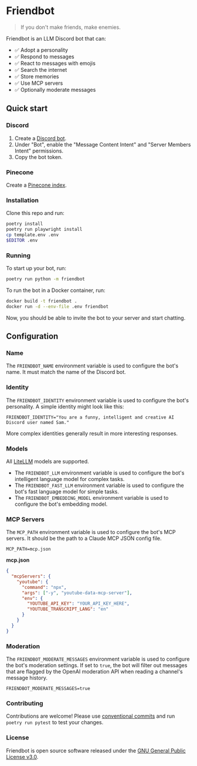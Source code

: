 # Friendbot

> If you don't make friends, make enemies.

Friendbot is an LLM Discord bot that can:

* :white_check_mark: Adopt a personality
* :white_check_mark: Respond to messages
* :white_check_mark: React to messages with emojis
* :white_check_mark: Search the internet
* :white_check_mark: Store memories
* :white_check_mark: Use MCP servers
* :white_check_mark: Optionally moderate messages

## Quick start

### Discord

1. Create a [Discord bot](https://discord.com/developers/docs/quick-start/getting-started).
2. Under "Bot", enable the "Message Content Intent" and "Server Members Intent" permissions.
3. Copy the bot token.

### Pinecone

Create a [Pinecone index](https://docs.pinecone.io/guides/get-started/overview).

### Installation

Clone this repo and run:

```sh
poetry install
poetry run playwright install
cp template.env .env
$EDITOR .env
```

### Running

To start up your bot, run:

```sh
poetry run python -m friendbot
```

To run the bot in a Docker container, run:

```sh
docker build -t friendbot .
docker run -d --env-file .env friendbot
```

Now, you should be able to invite the bot to your server and start chatting.

## Configuration

### Name

The `FRIENDBOT_NAME` environment variable is used to configure the bot's name. It must match the name of the Discord bot.

### Identity

The `FRIENDBOT_IDENTITY` environment variable is used to configure the bot's personality. A simple identity might look like this:

```
FRIENDBOT_IDENTITY="You are a funny, intelligent and creative AI Discord user named Sam."
```

More complex identities generally result in more interesting responses.

### Models

All [LiteLLM](https://docs.litellm.ai/docs/providers) models are supported.

* The `FRIENDBOT_LLM` environment variable is used to configure the bot's intelligent language model for complex tasks.
* The `FRIENDBOT_FAST_LLM` environment variable is used to configure the bot's fast language model for simple tasks.
* The `FRIENDBOT_EMBEDDING_MODEL` environment variable is used to configure the bot's embedding model.

### MCP Servers

The `MCP_PATH` environment variable is used to configure the bot's MCP servers. It should be the path to a Claude MCP JSON config file.

```
MCP_PATH=mcp.json
```

**mcp.json**

```json
{
  "mcpServers": {
    "youtube": {
      "command": "npx",
      "args": ["-y", "youtube-data-mcp-server"],
      "env": {
        "YOUTUBE_API_KEY": "YOUR_API_KEY_HERE",
        "YOUTUBE_TRANSCRIPT_LANG": "en"
      }
    }
  }
}
```

### Moderation

The `FRIENDBOT_MODERATE_MESSAGES` environment variable is used to configure the bot's moderation settings. If set to `true`, the bot will filter out messages that are flagged by the OpenAI moderation API when reading a channel's message history.

```
FRIENDBOT_MODERATE_MESSAGES=true
```

### Contributing

Contributions are welcome! Please use [conventional commits](https://www.conventionalcommits.org/en/v1.0.0/) and run `poetry run pytest` to test your changes.

### License

Friendbot is open source software released under the [GNU General Public License v3.0](LICENSE).
